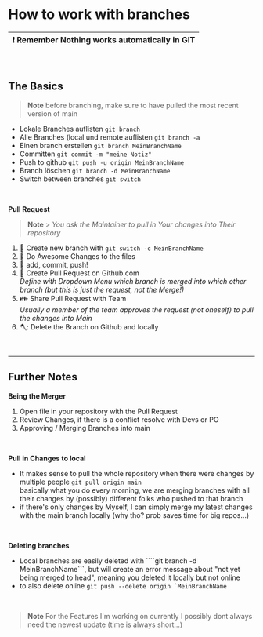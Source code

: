 # How to work with branches

| :exclamation: **Remember** Nothing works automatically in GIT |
| ------------------------------------------------------------- |

<br>

## The Basics

> **Note**
> before branching, make sure to have pulled the most recent version of main

- Lokale Branches auflisten `git branch`
- Alle Branches (local und remote auflisten `git branch -a`
- Einen branch erstellen `git branch MeinBranchName`
- Committen `git commit -m "meine Notiz"`
- Push to github `git push -u origin MeinBranchName`
- Branch löschen `git branch -d MeinBranchName`
- Switch between branches `git switch`

<br>

**Pull Request**

> **Note** > _You ask the Maintainer to pull in Your changes into Their repository_

1. :dizzy: Create new branch with `git switch -c MeinBranchName`
2. :rocket: Do Awesome Changes to the files
3. :muscle: add, commit, push!
4. :raising_hand: Create Pull Request on Github.com <br>
   _Define with Dropdown Menu which branch is merged into which other branch (but this is just the request, not the Merge!)_
5. :family: Share Pull Request with Team <br>
   _Usually a member of the team approves the request (not oneself) to pull the changes into Main_
6. 🪓: Delete the Branch on Github and locally

<br>

---

## Further Notes

**Being the Merger**

1. Open file in your repository with the Pull Request
2. Review Changes, if there is a conflict resolve with Devs or PO
3. Approving / Merging Branches into main

<br>

**Pull in Changes to local**

- It makes sense to pull the whole repository when there were changes by multiple people `git pull origin main` <br>
  basically what you do every morning, we are merging branches with all their changes by (possibly) different folks who pushed to that branch
- if there's only changes by Myself, I can simply merge my latest changes with the main branch locally (why tho? prob saves time for big repos...)

<br>

**Deleting branches**

- Local branches are easily deleted with ````git branch -d MeinBranchName```, but will create an error message about "not yet being merged to head", meaning you deleted it locally but not online
- to also delete online ```git push --delete origin `MeinBranchName```

<br>

> **Note**
> For the Features I'm working on currently I possibly dont always need the newest update (time is always short...)
